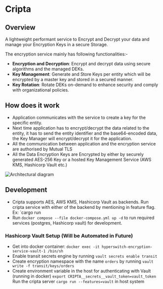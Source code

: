 # Cripta

## Overview

A lightweight performant service to Encrypt and Decrypt your data and manage your Encryption Keys in a secure Storage.

The encryption service mainly has following functionalities:-
- **Encryption and Decryption**: Encrypt and decrypt data using secure algorithms and the managed DEKs.
- **Key Management**: Generate and Store Keys per entity which will be encrypted by a master key and stored in a secured manner.
- **Key Rotation**: Rotate DEKs on-demand to enhance security and comply with organizational policies.

## How does it work

- Application communicates with the service to create a key for the specific entity.
- Next time application has to encrypt/decrypt the data related to the entity, it has to send the entity identifier and the base64-encoded data, the Key Manager will encrypt/decrypt it for the application.
- All the communication between application and the encryption service are authorised by Mutual TLS
- All the Data Encryption Keys are Encrypted by either by securely generated AES-256 Key or a hosted Key Management Service (AWS KMS, Hashicorp Vault etc.)

![Architectural diagram](./docs/images/FlowDiagram.png)


## Development
- Cripta supports AES, AWS KMS, Hashicorp Vault as backends. Run cripta service with either of the backend by mentioning in feature flag. Ex: `cargo run 
- Run `docker compose --file docker-compose.yml up -d` to run required services (postgres, Hashicorp vault) for development.

### Hashicorp Vault Setup (Will be Automated in Future)
- Get into docker container: `docker exec -it hyperswitch-encryption-service-vault-1 /bin/sh`
- Enable transit secrets engine by running `vault secrets enable transit`
- Create encryption namespace with the name `orders` by running `vault write -f transit/keys/orders`
- Create environment variable in the host for authenticating with Vault (running in docker) `export CRIPTA__secrets__vault_token=vault_token`
 Run the cripta server `cargo run --features=vault` in host system
